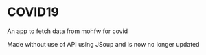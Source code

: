 # COVID19
An app to fetch data from mohfw for covid 

Made without use of API using JSoup and is now no longer updated 
